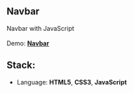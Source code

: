 ## Navbar

Navbar with JavaScript<br>
<br>
Demo: **[Navbar](https://dejanv91.github.io/6-Navbar/index.html)**

## Stack:
* Language: **HTML5**, **CSS3**, **JavaScript**
